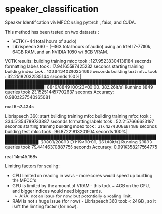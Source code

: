 # speaker_classification
Speaker Identification via MFCC using pytorch , faiss, and CUDA.  

This method has been tested on two datasets : 
  - VCTK (~44 total hours of audio)
  - Librispeech 360 - (~363 total hours of audio)
using an Intel I7-7700k, 64GB RAM, and an NVIDIA 1080 w/ 8GB VRAM.

VCTK results:
  building training mfcc took :  127.95238304138184  seconds
  formatting labels took :  17.94165587425232  seconds
  starting training
  building index took :  103.84340286254883  seconds
  building  test mfcc took :  32.25182032585144  seconds
  100%|███████████████████████████████████████████████████████████████| 8849/8849 [00:23<00:00, 382.26it/s]
  Running  8849  queries took  23.152514457702637  seconds
  Accuracy:  0.9802237540965081

  real	5m7.434s

Librispeech 360: 
  start building training mfcc
  building training mfcc took :  334.51354789733887  seconds
  formatting labels took :  52.2157666683197  seconds
  starting training
  building index took :  317.4274308681488  seconds
  building  test mfcc took :  96.87221813201904  seconds
  100%|█████████████████████████████████████████████████████████████| 20803/20803 [01:19<00:00, 261.88it/s]
  Running  20803  queries took  79.44146370887756  seconds
  Accuracy:  0.9916358217564775

real	14m45.168s

Limiting factors for scaling:
  - CPU limited on reading in wavs - more cores would speed up building the MFCC's 
  - GPU is limited by the amount of VRAM - this took ~ 4GB on the GPU, and bigger indices would need bigger cards.
    - AKA: not an issue for now, but potentially a scaling limit. 
  - RAM is not a huge issue (for now) - Librispeech 360 took < 24GB , so it isn't the limiting factor (for now). 
